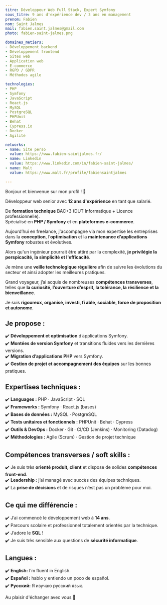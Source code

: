 ```yaml
---
titre: Développeur Web Full Stack, Expert Symfony
sous_titre: 9 ans d'expérience dev / 3 ans en management
prenom: Fabien
nom: Saint Jalmes
mail: fabien.saint.jalmes@gmail.com
photo: fabien-saint-jalmes.png

domaines_metiers:
- Développement backend
- Développement frontend
- Sites web
- Application web
- E-commerce
- RGPD / GDPR
- Méthodes agile

technologies:
- PHP
- Symfony
- JavaScript
- React.js
- MySQL
- PostgreSQL
- PHPUnit
- Behat
- Cypress.io
- Docker
- Agilité

networks:
- name: Site perso
  value: https://www.fabien-saintjalmes.fr/
- name: Linkedin
  value: https://www.linkedin.com/in/fabien-saint-jalmes/
- name: Malt
  value: https://www.malt.fr/profile/fabiensaintjalmes

---
```

Bonjour et bienvenue sur mon profil ! 👋

Développeur web senior avec **12 ans d'expérience** en tant que salarié.

De **formation technique** BAC+3 (DUT Informatique + Licence professionnelle).\
Spécialisé en **PHP / Symfony** et en **plateformes e-commerce**.

Aujourd’hui en freelance, j'accompagne via mon expertise les entreprises dans la **conception**, l’**optimisation** et la **maintenance d’applications Symfony** robustes et évolutives.

Alors qu'un ingénieur pourrait être attiré par la complexité, **je privilégie la perspicacité, la simplicité et l'efficacité**.

Je mène une **veille technologique régulière** afin de suivre les évolutions du secteur et ainsi adopter les meilleures pratiques.

Grand voyageur, j’ai acquis de nombreuses **compétences transverses**, telles que **la curiosité, l’ouverture d’esprit, la tolérance, la résilience et la bienveillance**.

Je suis **rigoureux, organisé, investi, fi able, sociable, force de proposition et autonome**.

## Je propose :
✔️ **Développement et optimisation** d’applications Symfony.\
✔️ **Montées de version Symfony** et transitions fluides vers les dernières versions.\
✔️ **Migration d’applications PHP** vers Symfony.\
✔️ **Gestion de projet et accompagnement des équipes** sur les bonnes pratiques.

## Expertises techniques :
✔️️ **Languages :** PHP · JavaScript · SQL\
✔️️ **Frameworks :** Symfony · React.js (bases)\
✔️ **Bases de données :** MySQL · PostgreSQL\
✔️ **Tests unitaires et fonctionnels :** PHPUnit · Behat · Cypress\
✔️ **Outils & DevOps :** Docker · Git · CI/CD (Jenkins) · Monitoring (Datadog)\
✔️ **Méthodologies :** Agile (Scrum) · Gestion de projet technique

## Compétences transverses / soft skills :
✔️ Je suis très **orienté produit, client** et dispose de solides **compétences front-end**.\
✔️ **Leadership :** j’ai managé avec succès des équipes techniques.\
✔️ La **prise de décisions** et de risques n’est pas un problème pour moi.

## Ce qui me différencie :
✔️ J’ai commencé le développement web à **14 ans**.\
✔️ Parcours scolaire et professionnel totalement orientés par la technique.\
✔️ J’adore le **SQL** !\
✔️ Je suis très sensible aux questions de **sécurité informatique**.

## Langues :
✔️ **English:** I’m fluent in English.\
✔️ **Español :** hablo y entiendo un poco de español.\
✔️ **Русский:** Я изучаю русский язык.

Au plaisir d'échanger avec vous 👋